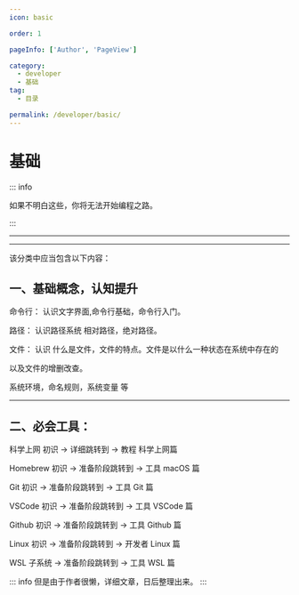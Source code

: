 ```yaml
---
icon: basic

order: 1

pageInfo: ['Author', 'PageView']

category:
  - developer
  - 基础
tag:
  - 目录

permalink: /developer/basic/
---
```


# 基础

::: info

如果不明白这些，你将无法开始编程之路。

:::

---

<Catalog base='/developer/basic/' />

---

该分类中应当包含以下内容：

## 一、基础概念，认知提升

命令行：
认识文字界面,命令行基础，命令行入门。

路径：
认识路径系统 相对路径，绝对路径。

文件：
认识 什么是文件，文件的特点。文件是以什么一种状态在系统中存在的

以及文件的增删改查。

系统环境，命名规则，系统变量 等

---

## 二、必会工具：

科学上网 初识 -> 详细跳转到 -> 教程 科学上网篇

Homebrew 初识 -> 准备阶段跳转到 -> 工具 macOS 篇

Git 初识 -> 准备阶段跳转到 -> 工具 Git 篇

VSCode 初识 -> 准备阶段跳转到 -> 工具 VSCode 篇

Github 初识 -> 准备阶段跳转到 -> 工具 Github 篇

Linux 初识 -> 准备阶段跳转到 -> 开发者 Linux 篇

WSL 子系统 -> 准备阶段跳转到 -> 工具 WSL 篇

::: info
但是由于作者很懒，详细文章，日后整理出来。
:::
